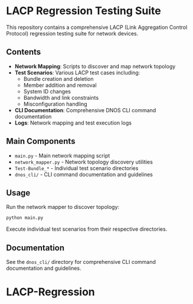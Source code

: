 # LACP Regression Testing Suite

This repository contains a comprehensive LACP (Link Aggregation Control Protocol) regression testing suite for network devices.

## Contents

- **Network Mapping**: Scripts to discover and map network topology
- **Test Scenarios**: Various LACP test cases including:
  - Bundle creation and deletion
  - Member addition and removal
  - System ID changes
  - Bandwidth and link constraints
  - Misconfiguration handling
- **CLI Documentation**: Comprehensive DNOS CLI command documentation
- **Logs**: Network mapping and test execution logs

## Main Components

- `main.py` - Main network mapping script
- `network_mapper.py` - Network topology discovery utilities
- `Test-Bundle_*` - Individual test scenario directories
- `dnos_cli/` - CLI command documentation and guidelines

## Usage

Run the network mapper to discover topology:
```bash
python main.py
```

Execute individual test scenarios from their respective directories.

## Documentation

See the `dnos_cli/` directory for comprehensive CLI command documentation and guidelines.
# LACP-Regression
